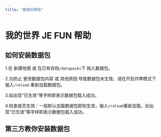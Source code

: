 ```yaml
---
title: "数据包帮助"
---
```


# 我的世界 JE FUN 帮助

## 如何安装数据包

1.在 新建地图 或 在已有存档`/datapacks`下 拖入数据包。

2.为防止 更改数据包内容 或 其他原因 导致数据包未生效，请在开启作弊模式下输入`/reload` 重新加载数据包。

3.如出现“已生效”等字样即表示数据包载入成功。

4.检查是否生效：一般默认加载数据包即刻生效，输入`/reload`重新加载，如出现“已生效”等字样即表示数据包载入成功。

## 第三方教你安装数据包

<Links
  :grid="2"
  :items="[
    {
      image: 'https://www.mcmod.cn/static/public/images/favicon.ico',
      name: 'MC百科',
      desc: '数据包安装指南',
      link: 'https://www.mcmod.cn/post/2334.html',
      linkText: '立即查看'
    },
    {
      // image: 'https://www.bilibili.com/favicon.ico',
      image: '/assets/bilibili.png',
      name: 'BiliBili',
      desc: '数据包使用全解！！(by 洛玖Oscar)',
      link: 'https://www.bilibili.com/video/BV1LWZwYEEpV',
      linkText: '跳转链接'
    }
  ]"
/>
